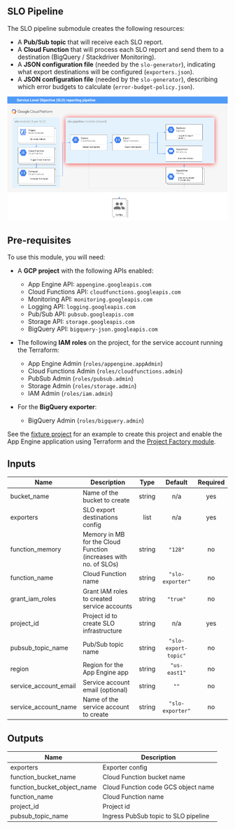 ## SLO Pipeline

The SLO pipeline submodule creates the following resources:

* A **Pub/Sub topic** that will receive each SLO report.
* A **Cloud Function** that will process each SLO report and send them to a
  destination (BigQuery / Stackdriver Monitoring).
* A **JSON configuration file** (needed by the `slo-generator`), indicating what
  export destinations will be configured (`exporters.json`).
* A **JSON configuration file** (needed by the `slo-generator`), describing
  which error budgets to calculate (`error-budget-policy.json`).

![Architecture](./diagram.png)

## Pre-requisites
To use this module, you will need:

- A **GCP project** with the following APIs enabled:
  - App Engine API: `appengine.googleapis.com`
  - Cloud Functions API: `cloudfunctions.googleapis.com`
  - Monitoring API: `monitoring.googleapis.com`
  - Logging API: `logging.googleapis.com`
  - Pub/Sub API: `pubsub.googleapis.com`
  - Storage API: `storage.googleapis.com`
  - BigQuery API: `bigquery-json.googleapis.com`

- The following **IAM roles** on the project, for the service account running the Terraform:
  - App Engine Admin (`roles/appengine.appAdmin`)
  - Cloud Functions Admin (`roles/cloudfunctions.admin`)
  - PubSub Admin (`roles/pubsub.admin`)
  - Storage Admin (`roles/storage.admin`)
  - IAM Admin (`roles/iam.admin`)


- For the **BigQuery exporter**:
  - BigQuery Admin (`roles/bigquery.admin`)


See the [fixture project](../../test/setup/main.tf) for an example to create this project and enable the App Engine application using Terraform and the [Project Factory module](https://github.com/terraform-google-modules/terraform-google-project-factory).

<!-- BEGINNING OF PRE-COMMIT-TERRAFORM DOCS HOOK -->
## Inputs

| Name | Description | Type | Default | Required |
|------|-------------|:----:|:-----:|:-----:|
| bucket\_name | Name of the bucket to create | string | n/a | yes |
| exporters | SLO export destinations config | list | n/a | yes |
| function\_memory | Memory in MB for the Cloud Function (increases with no. of SLOs) | string | `"128"` | no |
| function\_name | Cloud Function name | string | `"slo-exporter"` | no |
| grant\_iam\_roles | Grant IAM roles to created service accounts | string | `"true"` | no |
| project\_id | Project id to create SLO infrastructure | string | n/a | yes |
| pubsub\_topic\_name | Pub/Sub topic name | string | `"slo-export-topic"` | no |
| region | Region for the App Engine app | string | `"us-east1"` | no |
| service\_account\_email | Service account email (optional) | string | `""` | no |
| service\_account\_name | Name of the service account to create | string | `"slo-exporter"` | no |

## Outputs

| Name | Description |
|------|-------------|
| exporters | Exporter config |
| function\_bucket\_name | Cloud Function bucket name |
| function\_bucket\_object\_name | Cloud Function code GCS object name |
| function\_name | Cloud Function name |
| project\_id | Project id |
| pubsub\_topic\_name | Ingress PubSub topic to SLO pipeline |

<!-- END OF PRE-COMMIT-TERRAFORM DOCS HOOK -->
